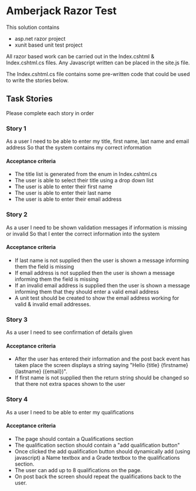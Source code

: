 # Amberjack Razor Test

This solution contains 
- asp.net razor project
- xunit based unit test project

All razor based work can be carried out in the Index.cshtml & Index.cshtml.cs files. Any Javascript written can be placed in the site.js file.

The Index.cshtml.cs file contains some pre-written code that could be used to write the stories below.

## Task Stories

Please complete each story in order

### Story 1
As a user
I need to be able to enter my title, first name, last name and email address
So that the system contains my correct information

#### Acceptance criteria 

- The title list is generated from the enum in Index.cshtml.cs
- The user is able to select their title using a drop down list
- The user is able to enter their first name
- The user is able to enter their last name
- The user is able to enter their email address

### Story 2
As a user
I need to be shown validation messages if information is missing or invalid
So that I enter the correct information into the system

#### Acceptance criteria 

- If last name is not supplied then the user is shown a message informing them the field is missing
- If email address is not supplied then the user is shown a message informing them the field is missing
- If an invalid email address is supplied then the user is shown a message informing them that they should enter a valid email address
- A unit test should be created to show the email address working for valid & invalid email addresses.


### Story 3
As a user
I need to see confirmation of details given

#### Acceptance criteria
- After the user has entered their information and the post back event has taken place the screen displays a string saying "Hello {title} {firstname} {lastname} ({email})".
- If first name is not supplied then the return string should be changed so that there not extra spaces shown to the user


### Story 4
As a user
I need to be able to enter my qualifications

#### Acceptance criteria
- The page should contain a Qualifications section
- The qualification section should contain a "add qualification button"
- Once clicked the add qualification button should dynamically add (using javascript) a Name textbox and a Grade textbox to the qualifications section.
- The user can add up to 8 qualifications on the page.
- On post back the screen should repeat the qualifications back to the user.